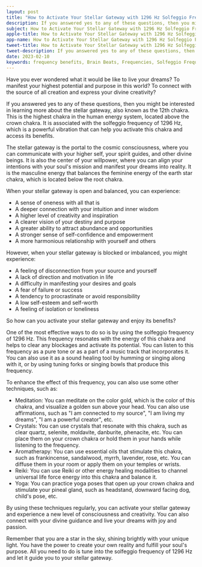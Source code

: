 ```yaml
---
layout: post
title: "How to Activate Your Stellar Gateway with 1296 Hz Solfeggio Frequency"
description: If you answered yes to any of these questions, then you might be interested in learning more about the stellar gateway, also known as the 12th chakra. This is the highest chakra in the human energy system, located above the crown chakra. It is associated with the solfeggio frequency of 1296 Hz, which is a powerful vibration that can help you activate this chakra and access its benefits.
subject: How to Activate Your Stellar Gateway with 1296 Hz Solfeggio Frequency
apple-title: How to Activate Your Stellar Gateway with 1296 Hz Solfeggio Frequency
app-name: How to Activate Your Stellar Gateway with 1296 Hz Solfeggio Frequency
tweet-title: How to Activate Your Stellar Gateway with 1296 Hz Solfeggio Frequency
tweet-description: If you answered yes to any of these questions, then you might be interested in learning more about the stellar gateway, also known as the 12th chakra. This is the highest chakra in the human energy system, located above the crown chakra. It is associated with the solfeggio frequency of 1296 Hz, which is a powerful vibration that can help you activate this chakra and access its benefits.
date: 2023-02-10
keywords: frequency benefits, Brain Beats, Frequencies, Solfeggio Frequency, stellar gateway, solar chakra, 1296 Hz, Brain wave entrainment, sound therapy, 1296 Hz frequency benefits
---
```


Have you ever wondered what it would be like to live your dreams? To manifest your highest potential and purpose in this world? To connect with the source of all creation and express your divine creativity?

If you answered yes to any of these questions, then you might be interested in learning more about the stellar gateway, also known as the 12th chakra. This is the highest chakra in the human energy system, located above the crown chakra. It is associated with the solfeggio frequency of 1296 Hz, which is a powerful vibration that can help you activate this chakra and access its benefits.

The stellar gateway is the portal to the cosmic consciousness, where you can communicate with your higher self, your spirit guides, and other divine beings. It is also the center of your willpower, where you can align your intentions with your soul's mission and manifest your dreams into reality. It is the masculine energy that balances the feminine energy of the earth star chakra, which is located below the root chakra.

When your stellar gateway is open and balanced, you can experience:

- A sense of oneness with all that is
- A deeper connection with your intuition and inner wisdom
- A higher level of creativity and inspiration
- A clearer vision of your destiny and purpose
- A greater ability to attract abundance and opportunities
- A stronger sense of self-confidence and empowerment
- A more harmonious relationship with yourself and others

However, when your stellar gateway is blocked or imbalanced, you might experience:

- A feeling of disconnection from your source and yourself
- A lack of direction and motivation in life
- A difficulty in manifesting your desires and goals
- A fear of failure or success
- A tendency to procrastinate or avoid responsibility
- A low self-esteem and self-worth
- A feeling of isolation or loneliness

So how can you activate your stellar gateway and enjoy its benefits?

One of the most effective ways to do so is by using the solfeggio frequency of 1296 Hz. This frequency resonates with the energy of this chakra and helps to clear any blockages and activate its potential. You can listen to this frequency as a pure tone or as a part of a music track that incorporates it. You can also use it as a sound healing tool by humming or singing along with it, or by using tuning forks or singing bowls that produce this frequency.

To enhance the effect of this frequency, you can also use some other techniques, such as:

- Meditation: You can meditate on the color gold, which is the color of this chakra, and visualize a golden sun above your head. You can also use affirmations, such as "I am connected to my source", "I am living my dreams", "I am a powerful creator", etc.
- Crystals: You can use crystals that resonate with this chakra, such as clear quartz, selenite, moldavite, danburite, phenacite, etc. You can place them on your crown chakra or hold them in your hands while listening to the frequency.
- Aromatherapy: You can use essential oils that stimulate this chakra, such as frankincense, sandalwood, myrrh, lavender, rose, etc. You can diffuse them in your room or apply them on your temples or wrists.
- Reiki: You can use Reiki or other energy healing modalities to channel universal life force energy into this chakra and balance it.
- Yoga: You can practice yoga poses that open up your crown chakra and stimulate your pineal gland, such as headstand, downward facing dog, child's pose, etc.

By using these techniques regularly, you can activate your stellar gateway and experience a new level of consciousness and creativity. You can also connect with your divine guidance and live your dreams with joy and passion.

Remember that you are a star in the sky, shining brightly with your unique light. You have the power to create your own reality and fulfill your soul's purpose. All you need to do is tune into the solfeggio frequency of 1296 Hz and let it guide you to your stellar gateway.